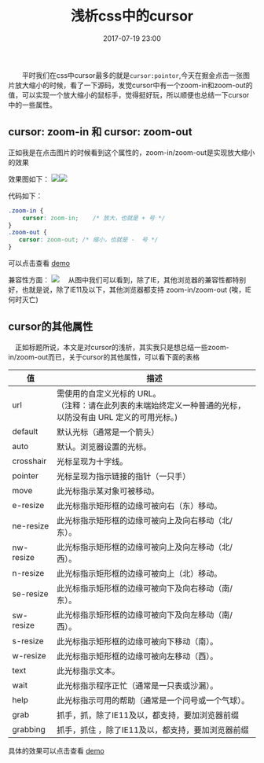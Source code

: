 ﻿---
title: 浅析css中的cursor
date: 2017-07-19 23:00
categories:
tags:
     - css
toc: true
---

&ensp;&ensp;&ensp;&ensp;平时我们在css中cursor最多的就是`cursor:pointor`,今天在掘金点击一张图片放大缩小的时候，看了一下源码，发觉cursor中有一个zoom-in和zoom-out的值，可以实现一个放大缩小的鼠标手，觉得挺好玩，所以顺便也总结一下cursor中的一些属性。

<!--more-->

## cursor: zoom-in 和 cursor: zoom-out

正如我是在点击图片的时候看到这个属性的，zoom-in/zoom-out是实现放大缩小的效果

效果图如下：
![](http://image.zhangxinxu.com/image/blog/201412/2014-12-22_162640.png)![](http://image.zhangxinxu.com/image/blog/201412/2014-12-22_162706.png)

代码如下：
```css
.zoom-in {
    cursor: zoom-in;    /* 放大，也就是 + 号 */
}
.zoom-out {
   cursor: zoom-out; /* 缩小，也就是 -  号 */
}
```
可以点击查看 <a href="/demo/cursor-zoom.html" target="_blank">demo</a>

兼容性方面：
![](/img/zoom-in.png)
&ensp;&ensp;从图中我们可以看到，除了IE，其他浏览器的兼容性都特别好，也就是说，除了IE11及以下，其他浏览器都支持 zoom-in/zoom-out
(唉，IE何时灭亡)

## cursor的其他属性
&ensp;&ensp;正如标题所说，本文是对cursor的浅析，其实我只是想总结一些zoom-in/zoom-out而已，关于cursor的其他属性，可以看下面的表格

| 值        | 描述    |  
| --------   | -----  |
| url       | 需使用的自定义光标的 URL。<br />（注释：请在此列表的末端始终定义一种普通的光标，以防没有由 URL 定义的可用光标。)      |   
| default        | 默认光标（通常是一个箭头）      |   
| auto       | 默认。浏览器设置的光标。     |   
| crosshair         | 光标呈现为十字线。      |   
| pointer       | 光标呈现为指示链接的指针（一只手）      |   
| move      | 此光标指示某对象可被移动。     |   
| e-resize       | 此光标指示矩形框的边缘可被向右（东）移动。      |   
| ne-resize       | 此光标指示矩形框的边缘可被向上及向右移动（北/东）。 |   
| nw-resize       | 此光标指示矩形框的边缘可被向上及向左移动（北/西）。    |   
| n-resize        | 此光标指示矩形框的边缘可被向上（北）移动。    |   
| se-resize        | 此光标指示矩形框的边缘可被向下及向右移动（南/东）。   |   
| sw-resize       | 此光标指示矩形框的边缘可被向下及向左移动（南/西）。   |   
| s-resize      | 此光标指示矩形框的边缘可被向下移动（南）。  |   
| w-resize       | 此光标指示矩形框的边缘可被向左移动（西）。   |   
| text       | 此光标指示文本。   |   
| wait        | 此光标指示程序正忙（通常是一只表或沙漏）。   |   
| help	        | 此光标指示可用的帮助（通常是一个问号或一个气球）。  |   
| grab        | 抓手，抓，除了IE11及以，都支持，要加浏览器前缀   |   
| grabbing	        | 抓手，抓住 ，除了IE11及以，都支持，要加浏览器前缀  |

具体的效果可以点击查看 <a href="/demo/cursor-other.html" target="_blank">demo</a>
